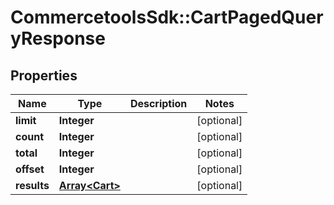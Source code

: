 # CommercetoolsSdk::CartPagedQueryResponse

## Properties
Name | Type | Description | Notes
------------ | ------------- | ------------- | -------------
**limit** | **Integer** |  | [optional] 
**count** | **Integer** |  | [optional] 
**total** | **Integer** |  | [optional] 
**offset** | **Integer** |  | [optional] 
**results** | [**Array&lt;Cart&gt;**](Cart.md) |  | [optional] 

